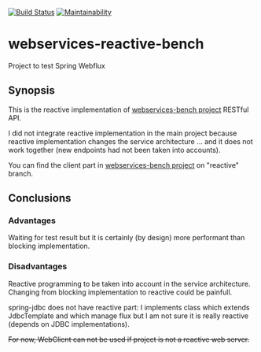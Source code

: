 [![Build Status](https://travis-ci.org/vlachenal/webservices-reactive-bench.svg?branch=master)](https://travis-ci.org/vlachenal/webservices-reactive-bench) [![Maintainability](https://api.codeclimate.com/v1/badges/c03d97f0e050d5598ad2/maintainability)](https://codeclimate.com/github/vlachenal/webservices-reactive-bench/maintainability)

# webservices-reactive-bench

 Project to test Spring Webflux

## Synopsis

This is the reactive implementation of [webservices-bench project](https://github.com/vlachenal/webservices-bench) RESTful API.

I did not integrate reactive implementation in the main project because reactive implementation changes the service architecture ... and it does not work together (new endpoints had not been taken into accounts).

You can find the client part in [webservices-bench project](https://github.com/vlachenal/webservices-bench-client/tree/reactive) on "reactive" branch.

## Conclusions

### Advantages

Waiting for test result but it is certainly (by design) more performant than blocking implementation.

### Disadvantages

Reactive programming to be taken into account in the service architecture. Changing from blocking implementation to reactive could be painfull.

spring-jdbc does not have reactive part: I implements class which extends JdbcTemplate and which manage flux but I am not sure it is really reactive (depends on JDBC implementations).

~~For now, WebClient can not be used if project is not a reactive web server.~~
